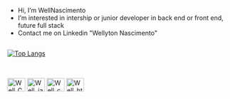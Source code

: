 - Hi, I’m WellNascimento
- I’m interested in intership or junior developer in back end or front end, future full stack
- Contact me on Linkedin "Wellyton Nascimento"
##
[![Top Langs](https://github-readme-stats.vercel.app/api/top-langs/?username=wellnascimento&layout=compact)](https://github.com/wellnascimento/github-readme-stats)
##
<div style="display: inline_block"><br>
 <img align="center" alt="Well_C#" height="30" width="40" src="https://img.shields.io/badge/C%23-239120?style=for-the-badge&logo=c-sharp&logoColor=white">
<img align="center" alt="Well_java" height="30" width="40" src="https://img.shields.io/badge/Java-ED8B00?style=for-the-badge&logo=openjdk&logoColor=white">
 <img align="center" alt="Well_css" height="30" width="40" src="https://img.shields.io/badge/CSS-239120?&style=for-the-badge&logo=css3&logoColor=white">
 <img align="center" alt="Well_html" height="30" width="40" src="https://img.shields.io/badge/HTML-239120?style=for-the-badge&logo=html5&logoColor=white">
</div>
